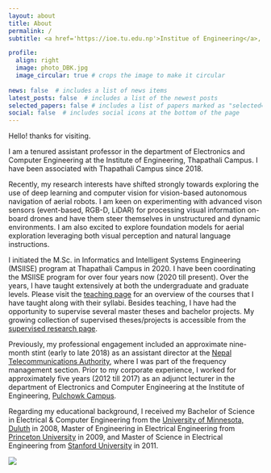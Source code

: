 ```yaml
---
layout: about
title: About
permalink: /
subtitle: <a href='https://ioe.tu.edu.np'>Institue of Engineering</a>, <a href='https://www.tcioe.edu.np/'>Thapathali Campus</a>, Kathmandu, Nepal

profile:
  align: right
  image: photo_DBK.jpg
  image_circular: true # crops the image to make it circular
    
news: false  # includes a list of news items
latest_posts: false  # includes a list of the newest posts
selected_papers: false # includes a list of papers marked as "selected={true}"
social: false  # includes social icons at the bottom of the page
---
```


Hello! thanks for visiting.

I am a tenured assistant professor in the department of Electronics and Computer Engineering at the Institute of Engineering, Thapathali Campus. I have been associated with Thapathali Campus since 2018.

Recently, my research interests have shifted strongly towards exploring the use of deep learning and computer vision for vision-based autonomous navigation of aerial robots. I am keen on experimenting with advanced vison sensors (event-based, RGB-D, LiDAR) for processing visual information on-board drones and have them steer themselves in unstructured and dynamic environments. I am also excited to explore foundation models for aerial exploration leveraging both visual perception and natural language instructions.

I initiated the M.Sc. in Informatics and Intelligent Systems Engineering (MSIISE) program at Thapathali Campus in 2020. I have been coordinating the MSIISE program for over four years now (2020 till present). Over the years, I have taught extensively at both the undergraduate and graduate levels. Please visit the [teaching page](/teaching/) for an overview of the courses that I have taught along with their syllabi. Besides teaching, I have had the opportunity to supervise several master theses and bachelor projects. My growing collection of supervised theses/projects is accessible from the [supervised research page](/research/).

Previously, my professional engagement included an approximate nine-month stint (early to late 2018) as an assistant director at the [Nepal Telecommunications Authority](https://www.nta.gov.np/), where I was part of the frequency management section. Prior to my corporate experience, I worked for approximately five years (2012 till 2017) as an adjunct lecturer in the department of Electronics and Computer Engineering at the Institute of Engineering, [Pulchowk Campus](https://pcampus.edu.np/).

Regarding my educational background, I received my Bachelor of Science in Electrical &amp; Computer Engineering from the [University of Minnesota, Duluth](https://www.d.umn.edu/) in 2008, Master of Engineering in Electrical Engineering from [Princeton University](https://www.princeton.edu/) in 2009, and Master of Science in Electrical Engineering from [Stanford University](https://www.stanford.edu/) in 2011.

<a href="https://mapmyvisitors.com/web/1bw0b"  title="Visit tracker"><img src="https://mapmyvisitors.com/map.png?d=zxiY2w1MAu1AZO_mbcXeDEXZ0Tx5pCuwkiCeyZmCj0Q&cl=ffffff" /></a>